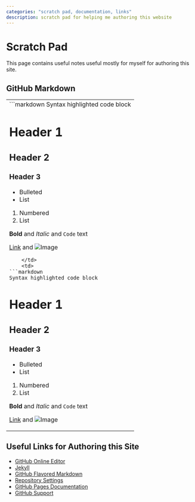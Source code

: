 ```yaml
---
categories: "scratch pad, documentation, links"
description: scratch pad for helping me authoring this website
---
```


# Scratch Pad

This page contains useful notes useful mostly for myself for authoring
this site.

## GitHub Markdown

<table>
  <tr>
    <td>
```markdown
Syntax highlighted code block

# Header 1
## Header 2
### Header 3

- Bulleted
- List

1. Numbered
2. List

**Bold** and _Italic_ and `Code` text

[Link](url) and ![Image](src)
```
    </td>
    <td>
```markdown
Syntax highlighted code block
```
# Header 1
## Header 2
### Header 3

- Bulleted
- List

1. Numbered
2. List

**Bold** and _Italic_ and `Code` text

[Link](url) and ![Image](src)
    </td>
  </tr>
</table>

## Useful Links for Authoring this Site

- [GitHub Online Editor](https://github.com/soundpaint/soundpaint.github.io/edit/master/README.md)
- [Jekyll](https://jekyllrb.com/)
- [GitHub Flavored Markdown](https://guides.github.com/features/mastering-markdown/)
- [Repository Settings](https://github.com/soundpaint/soundpaint.github.io/settings)
- [GitHub Pages Documentation](https://help.github.com/categories/github-pages-basics/)
- [GitHub Support](https://github.com/contact)
